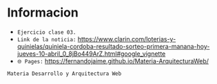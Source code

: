 <h1>Informacion</h1>

- `Ejercicio clase 03.`
- `Link de la noticia:` https://www.clarin.com/loterias-y-quinielas/quiniela-cordoba-resultado-sorteo-primera-manana-hoy-jueves-10-abril_0_8jBo449ArZ.html#google_vignette
- `🌐 Pages:` https://fernandojaime.github.io/Materia-ArquitecturaWeb/

`Materia Desarrollo y Arquitectura Web`